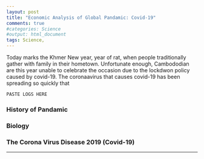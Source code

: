 ```yaml
---
layout: post
title: "Economic Analysis of Global Pandamic: Covid-19"
comments: true
#categories: Science
#output: html_document
tags: Science, 
---
```


Today marks the Khmer New year, year of rat, when people traditionally gather with family in their hometown. Unfortunate enough, Cambododian are this year unable to celebrate the occasion due to the lockdwon policy caused by covid-19. The coronaavirus that causes covid-19 has been spreading so quickly that 

`PASTE LOGS HERE`
### History of Pandamic


### Biology

### The Corona Virus Disease 2019 (Covid-19)



--------------------------------------------------------




